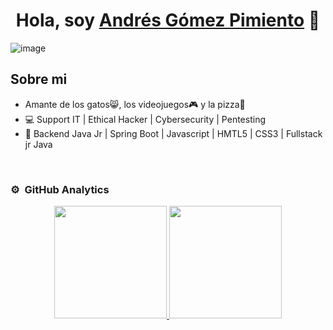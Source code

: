 <div align="center">
<h1 align="center">Hola, soy <a href="https://aristi.dev">Andrés Gómez Pimiento</a> 👋</h1>
</div>

![image](https://github.com/andresgopimiento/andresgopimiento/assets/58539878/c7d5c56f-9e55-4c1d-bc29-c34266fc0560)

## Sobre mi

- Amante de los gatos😸, los videojuegos🎮 y la pizza🍕
- 💻 Support IT | Ethical Hacker | Cybersecurity | Pentesting
- 📱 Backend Java Jr | Spring Boot | Javascript | HMTL5 | CSS3 | Fullstack jr Java
<br>

### ⚙️ &nbsp;GitHub Analytics

<p align="center">
<a href="https://github.com/ArisGuimera">
  <img height="180em" src="https://github-readme-stats-eight-theta.vercel.app/api?username=andresgopimiento&show_icons=true&theme=algolia&include_all_commits=true&count_private=true"/>
  <img height="180em" src="https://github-readme-stats-eight-theta.vercel.app/api/top-langs/?username=andresgopimientoa&layout=compact&langs_count=8&theme=algolia"/>
</a>
</p>
